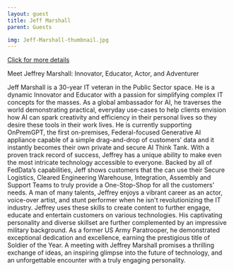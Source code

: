 ```yaml
---
layout: guest
title: Jeff Marshall
parent: Guests

img: Jeff-Marshall-thumbnail.jpg
---
```




<div class="badge-base LI-profile-badge" data-locale="en_US" data-size="medium" data-theme="light" data-type="VERTICAL" data-vanity="jeffreymarshalllinkedin" data-version="v1"><a class="badge-base__link LI-simple-link" href="https://www.linkedin.com/in/jeffreymarshalllinkedin?trk=profile-badge">Click for more details</a></div>


Meet Jeffrey Marshall: Innovator, Educator, Actor, and Adventurer

Jeff Marshall is a 30-year IT veteran in the Public Sector space. He is a dynamic Innovator and Educator with a passion for simplifying complex IT concepts for the masses. As a global ambassador for AI, he traverses the world demonstrating practical, everyday use-cases to help clients envision how AI can spark creativity and efficiency in their personal lives so they desire these tools in their work lives. He is currently supporting OnPremGPT, the first on-premises, Federal-focused Generative AI appliance capable of a simple drag-and-drop of customers’ data and it instantly becomes their own private and secure AI Think Tank. With a proven track record of success, Jeffrey has a unique ability to make even the most intricate technology accessible to everyone. Backed by all of FedData’s capabilities, Jeff shows customers that the can use their Secure Logistics, Cleared Engineering Warehouse, Integration, Assembly and Support Teams to truly provide a One-Stop-Shop for all the customers’ needs. A man of many talents, Jeffrey enjoys a vibrant career as an actor, voice-over artist, and stunt performer when he isn&#39;t revolutionizing the IT industry. Jeffrey uses these skills to create content to further engage, educate and entertain customers on various technologies.  His captivating personality and diverse skillset are further complemented by an impressive military background. As a former US Army Paratrooper, he demonstrated exceptional dedication and excellence, earning the prestigious title of Soldier of the Year. A meeting with Jeffrey Marshall promises a thrilling exchange of ideas, an inspiring glimpse into the future of technology, and an unforgettable encounter with a truly engaging personality.


